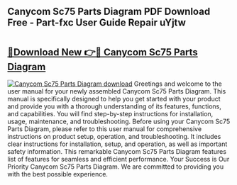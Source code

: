 ## Canycom Sc75 Parts Diagram PDF Download Free - Part-fxc User Guide Repair uYjtw

# <h2><a href="http://dfkraog.blite.top/?on=Canycom+Sc75+Parts+Diagram">🔗Download New 👉🔴 Canycom Sc75 Parts Diagram</a></h2>

[![Canycom Sc75 Parts Diagram download](https://i.imgur.com/lujVjoI.png)](http://dfkraog.blite.top/?on=Canycom+Sc75+Parts+Diagram)
Greetings and welcome to the user manual for your newly assembled Canycom Sc75 Parts Diagram. This manual is specifically designed to help you get started with your product and provide you with a thorough understanding of its features, functions, and capabilities. You will find step-by-step instructions for installation, usage, maintenance, and troubleshooting. Before using your Canycom Sc75 Parts Diagram, please refer to this user manual for comprehensive instructions on product setup, operation, and troubleshooting. It includes clear instructions for installation, setup, and operation, as well as important safety information. This remarkable Canycom Sc75 Parts Diagram features list of features for seamless and efficient performance. Your Success is Our Priority Canycom Sc75 Parts Diagram. We are committed to providing you with the best possible experience.
